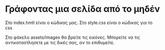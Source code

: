 # Γράφοντας μια σελίδα από το μηδέν

Στο index.hmtl είναι ο κώδικας μας.
Στο style.css είναι ο κώδικας για το css

Στο φάκελο assets/images θα βρείτε τις εικόνες. Μπορείτε να τις αντικαταστλησετε με τις δικές σας, αν το επιθυμείτε.
